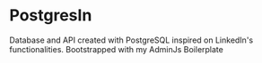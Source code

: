 # PostgresIn

Database and API created with PostgreSQL inspired on LinkedIn's functionalities. Bootstrapped with my <a href="https://github.com/daviebatista/postgres-boilerplate"></a>AdminJs Boilerplate</a>